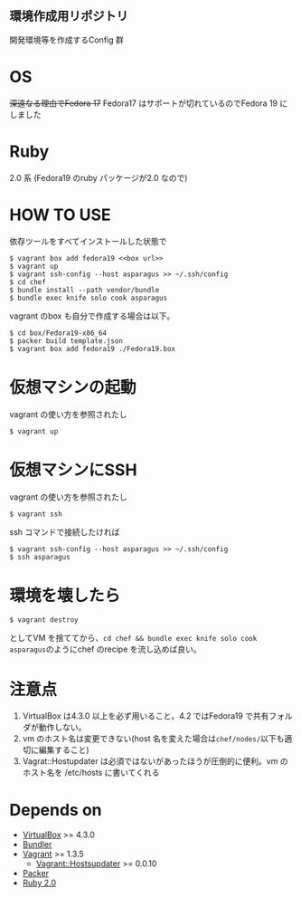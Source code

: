 環境作成用リポジトリ
---

開発環境等を作成するConfig 群

# OS

~~深遠なる理由でFedora 17~~
Fedora17 はサポートが切れているのでFedora 19 にしました

# Ruby

2.0 系 (Fedora19 のruby パッケージが2.0 なので)

# HOW TO USE

依存ツールをすべてインストールした状態で

    $ vagrant box add fedora19 <<box url>>
    $ vagrant up
    $ vagrant ssh-config --host asparagus >> ~/.ssh/config
    $ cd chef
    $ bundle install --path vendor/bundle
    $ bundle exec knife solo cook asparagus

vagrant のbox も自分で作成する場合は以下。

    $ cd box/Fedora19-x86_64
    $ packer build template.json
    $ vagrant box add fedora19 ./Fedora19.box

# 仮想マシンの起動

vagrant の使い方を参照されたし

    $ vagrant up

# 仮想マシンにSSH

vagrant の使い方を参照されたし

    $ vagrant ssh

ssh コマンドで接続したければ

    $ vagrant ssh-config --host asparagus >> ~/.ssh/config
    $ ssh asparagus

# 環境を壊したら

    $ vagrant destroy

としてVM を捨ててから、`cd chef && bundle exec knife solo cook asparagus`のようにchef のrecipe を流し込めば良い。

# 注意点

1. VirtualBox は4.3.0 以上を必ず用いること。4.2 ではFedora19 で共有フォルダが動作しない。
1. vm のホスト名は変更できない(host 名を変えた場合は`chef/nodes/`以下も適切に編集すること)
1. Vagrat::Hostupdater は必須ではないがあったほうが圧倒的に便利。vm のホスト名を /etc/hosts に書いてくれる

# Depends on

- [VirtualBox](https://www.virtualbox.org/) >= 4.3.0
- [Bundler](http://bundler.io/)
- [Vagrant](http://www.vagrantup.com/) >= 1.3.5
  - [Vagrant::Hostsupdater](https://github.com/cogitatio/vagrant-hostsupdater) >= 0.0.10
- [Packer](http://www.packer.io/)
- [Ruby 2.0](https://www.ruby-lang.org/)
